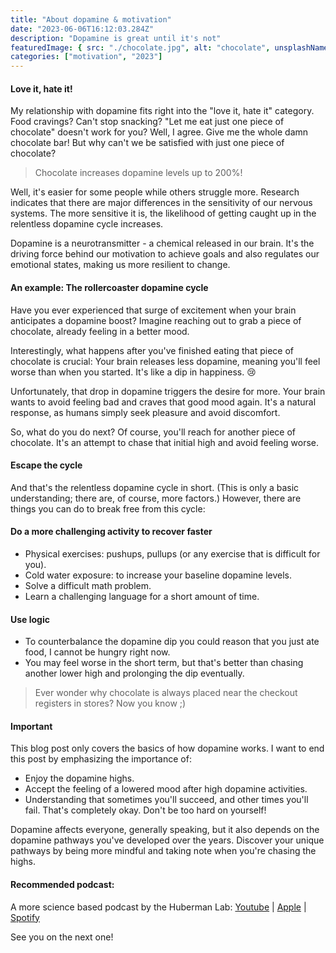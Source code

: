 ```yaml
---
title: "About dopamine & motivation"
date: "2023-06-06T16:12:03.284Z"
description: "Dopamine is great until it's not"
featuredImage: { src: "./chocolate.jpg", alt: "chocolate", unsplashName: "@tetiana_bykovets" }
categories: ["motivation", "2023"]
---
```

  
#### Love it, hate it!

My relationship with dopamine fits right into the "love it, hate it" category. Food cravings? Can't stop snacking? "Let me eat just one piece of chocolate" doesn't work for you? Well, I agree. Give me the whole damn chocolate bar! But why can't we be satisfied with just one piece of chocolate?

> Chocolate increases dopamine levels up to 200%!    

Well, it's easier for some people while others struggle more. Research indicates that there are major differences in the sensitivity of our nervous systems. The more sensitive it is, the likelihood of getting caught up in the relentless dopamine cycle increases.

Dopamine is a neurotransmitter - a chemical released in our brain. It's the driving force behind our motivation to achieve goals and also regulates our emotional states, making us more resilient to change.

#### An example: The rollercoaster dopamine cycle

Have you ever experienced that surge of excitement when your brain anticipates a dopamine boost? Imagine reaching out to grab a piece of chocolate, already feeling in a better mood.

Interestingly, what happens after you've finished eating that piece of chocolate is crucial: Your brain releases less dopamine, meaning you'll feel worse than when you started. It's like a dip in happiness. 😢

Unfortunately, that drop in dopamine triggers the desire for more. Your brain wants to avoid feeling bad and craves that good mood again. It's a natural response, as humans simply seek pleasure and avoid discomfort.

So, what do you do next? Of course, you'll reach for another piece of chocolate. It's an attempt to chase that initial high and avoid feeling worse.

#### Escape the cycle 

And that's the relentless dopamine cycle in short. (This is only a basic understanding; there are, of course, more factors.) However, there are things you can do to break free from this cycle:


#### Do a more challenging activity to recover faster

- Physical exercises: pushups, pullups (or any exercise that is difficult for you).
- Cold water exposure: to increase your baseline dopamine levels.
- Solve a difficult math problem.
- Learn a challenging language for a short amount of time.

#### Use logic

- To counterbalance the dopamine dip you could reason that you just ate food, I cannot be hungry right now.
- You may feel worse in the short term, but that's better than chasing another lower high and prolonging the dip eventually.

> Ever wonder why chocolate is always placed near the checkout registers in stores? 
> Now you know ;)

#### Important

This blog post only covers the basics of how dopamine works. I want to end this post by emphasizing the importance of:
- Enjoy the dopamine highs.
- Accept the feeling of a lowered mood after high dopamine activities.
- Understanding that sometimes you'll succeed, and other times you'll fail. That's completely okay. Don't be too hard on yourself!

Dopamine affects everyone, generally speaking, but it also depends on the dopamine pathways you've developed over the years. Discover your unique pathways by being more mindful and taking note when you're chasing the highs.


#### Recommended podcast:

A more science based podcast by the Huberman Lab:
[Youtube](https://www.youtube.com/watch?v=K-TW2Chpz4k) |
[Apple](https://podcasts.apple.com/us/podcast/huberman-lab/id1545953110?i=1000606049488) | 
[Spotify](https://open.spotify.com/episode/1olAVb6VJe5us6yZvgy3FG?si=ff178c46c2cc41a2&nd=1)

See you on the next one!
